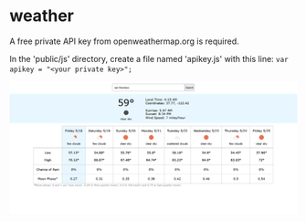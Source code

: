 # weather

A free private API key from openweathermap.org is required. 

In the 'public/js' directory, create a file named 'apikey.js' with this line: `var apikey = "<your private key>";`


![example search](https://github.com/hermancai/weather/blob/main/screenshot/example_search.png?raw=true)